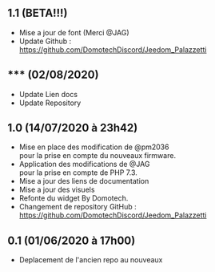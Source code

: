 ## 1.1 (BETA!!!)
- Mise a jour de font (Merci @JAG)
- Update Github : https://github.com/DomotechDiscord/Jeedom_Palazzetti

## *** (02/08/2020)
- Update Lien docs
- Update Repository

## 1.0 (14/07/2020 à 23h42)
- Mise en place des modification de @pm2036  pour la prise en compte du nouveaux firmware.
- Application des modifications de @JAG  pour la prise en compte de PHP 7.3.
- Mise a jour des liens de documentation
- Mise a jour des visuels
- Refonte du widget By Domotech.
- Changement de repository GitHub : https://github.com/DomotechDiscord/Jeedom_Palazzetti

## 0.1 (01/06/2020 à 17h00)
- Deplacement de l'ancien repo au nouveaux

